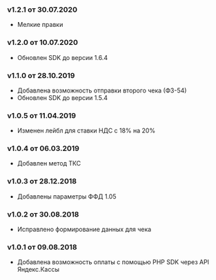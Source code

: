 ### v1.2.1 от 30.07.2020
* Мелкие правки

### v1.2.0 от 10.07.2020
* Обновлен SDK до версии 1.6.4

### v1.1.0 от 28.10.2019
* Добавлена возможность отправки второго чека (ФЗ-54)
* Обновлен SDK до версии 1.5.4

### v1.0.5 от 11.04.2019
* Изменен лейбл для ставки НДС с 18% на 20%

### v1.0.4 от 06.03.2019
* Добавлен метод ТКС

### v1.0.3 от 28.12.2018
* Добавлены параметры ФФД 1.05

### v1.0.2 от 30.08.2018
* Исправлено формирование данных для чека

### v1.0.1 от 09.08.2018
* Добавлена возможность оплаты с помощью PHP SDK через API Яндекс.Кассы
